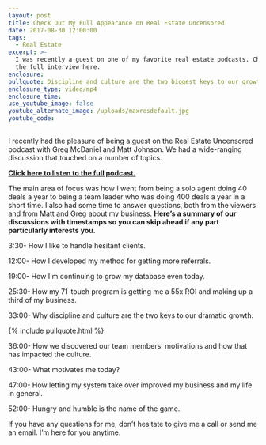 ```yaml
---
layout: post
title: Check Out My Full Appearance on Real Estate Uncensored
date: 2017-08-30 12:00:00
tags:
  - Real Estate
excerpt: >-
  I was recently a guest on one of my favorite real estate podcasts. Check out
  the full interview here.
enclosure:
pullquote: Discipline and culture are the two biggest keys to our growth.
enclosure_type: video/mp4
enclosure_time:
use_youtube_image: false
youtube_alternate_image: /uploads/maxresdefault.jpg
youtube_code:
---
```



I recently had the pleasure of being a guest on the Real Estate Uncensored podcast with Greg McDaniel and Matt Johnson. We had a wide-ranging discussion that touched on a number of topics.

**[Click here to listen to the full podcast.](http://realestateuncensored.libsyn.com/podcast/dave-friedman)**

The main area of focus was how I went from being a solo agent doing 40 deals a year to being a team leader who was doing 400 deals a year in a short time. I also had some time to answer questions, both from the viewers and from Matt and Greg about my business. **Here’s a summary of our discussions with timestamps so you can skip ahead if any part particularly interests you.**

3:30- How I like to handle hesitant clients.

12:00- How I developed my method for getting more referrals.

19:00- How I'm continuing to grow my database even today.

25:30- How my 71-touch program is getting me a 55x ROI and making up a third of my business.

33:00- Why discipline and culture are the two keys to our dramatic growth.

{% include pullquote.html %}

36:00- How we discovered our team members' motivations and how that has impacted the culture.

43:00- What motivates me today?

47:00- How letting my system take over improved my business and my life in general.

52:00- Hungry and humble is the name of the game.

If you have any questions for me, don’t hesitate to give me a call or send me an email. I’m here for you anytime.
<br>